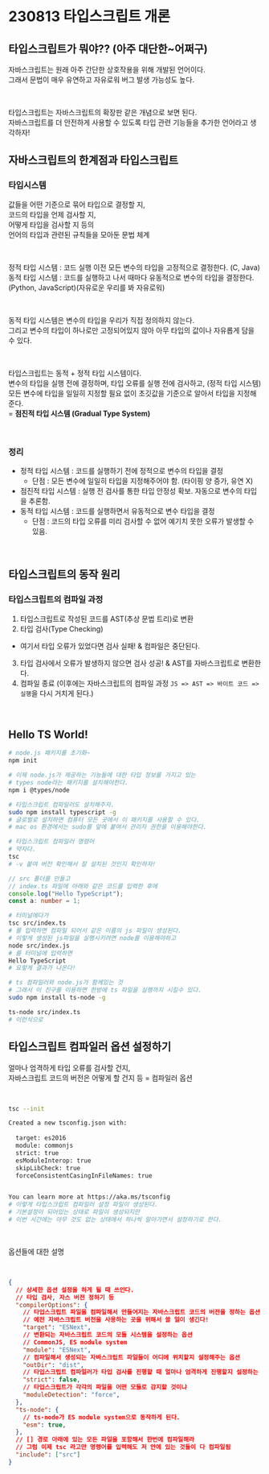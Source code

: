 # 230813 타입스크립트 개론

## 타입스크립트가 뭐야?? (아주 대단한~어쩌구)

자바스크립트는 원래 아주 간단한 상호작용을 위해 개발된 언어이다.  
그래서 문법이 매우 유연하고 자유로워 버그 발생 가능성도 높다.   

<br>

타입스크립트는 자바스크립트의 확장판 같은 개념으로 보면 된다.   
자바스크립트를 더 안전하게 사용할 수 있도록 타입 관련 기능들을 추가한 언어라고 생각하자!

## 자바스크립트의 한계점과 타입스크립트

### 타입시스템

값들을 어떤 기준으로 묶어 타입으로 결정할 지,   
코드의 타입을 언제 검사할 지,   
어떻게 타입을 검사할 지 등의   
언어의 타입과 관련된 규칙들을 모아둔 문법 체계   

<br>

정적 타입 시스템 : 코드 실행 이전 모든 변수의 타입을 고정적으로 결정한다. (C, Java)      
동적 타입 시스템 : 코드를 실행하고 나서 때마다 유동적으로 변수의 타입을 결정한다.  
(Python, JavaScript)(자유로운 우리를 봐 자유로워)   
 
<br>

동적 타입 시스템은 변수의 타입을 우리가 직접 정의하지 않는다.  
그리고 변수의 타입이 하나로만 고정되어있지 않아 아무 타입의 값이나 자유롭게 담을 수 있다.   

<br>

타입스크립트는 동적 + 정적 타입 시스템이다.   
변수의 타입을 실행 전에 결정하며, 타입 오류를 실행 전에 검사하고, (정적 타입 시스템)   
모든 변수에 타입을 일일히 지정할 필요 없이 초깃값을 기준으로 알아서 타입을 지정해준다.  
= **점진적 타입 시스템 (Gradual Type System)**    

<br>

###  정리

* 정적 타입 시스템 : 코드를 실행하기 전에 정적으로 변수의 타입을 결정
  * 단점 : 모든 변수에 일일히 타입을 지정해주어야 함. (타이핑 양 증가, 유연 X)
* 점진적 타입 시스템 : 실행 전 검사를 통한 타입 안정성 확보. 자동으로 변수의 타입을 추론함.
* 동적 타입 시스템 : 코드를 실행하면서 유동적으로 변수 타입을 결정
  * 단점 : 코드의 타입 오류를 미리 검사할 수 없어 예기치 못한 오류가 발생할 수 있음.

<br>

## 타입스크립트의 동작 원리

### 타입스크립트의 컴파일 과정

1. 타입스크립트로 작성된 코드를 AST(추상 문법 트리)로 변환
2. 타입 검사(Type Checking)
  - 여기서 타입 오류가 있었다면 검사 실패! & 컴파일은 중단된다.
3. 타입 검사에서 오류가 발생하지 않으면 검사 성공! & AST를 자바스크립트로 변환한다.
4. 컴파일 종료 (이후에는 자바스크립트의 컴파일 과정 `JS => AST => 바이트 코드 => 실행`을 다시 거치게 된다.)

<br>

## Hello TS World!

```bash
# node.js 패키지를 초기화~
npm init

# 이제 node.js가 제공하는 기능들에 대한 타입 정보를 가지고 있는
# types node라는 패키지를 설치해야한다.
npm i @types/node

# 타입스크립트 컴파일러도 설치해주자.
sudo npm install typescript -g
# 글로벌로 설치하면 컴퓨터 모든 곳에서 이 패키지를 사용할 수 있다.
# mac os 환경에서는 sudo를 앞에 붙여서 관리자 권한을 이용해야한다.

# 타입스크립트 컴파일러 명령어
# 약자다.
tsc
# -v 붙여 버전 확인해서 잘 설치된 것인지 확인하자!
```

```ts
// src 폴더를 만들고
// index.ts 파일에 아래와 같은 코드를 입력한 후에
console.log("Hello TypeScript");
const a: number = 1;
```

```bash
# 터미널에다가
tsc src/index.ts
# 를 입력하면 컴파일 되어서 같은 이름의 js 파일이 생성된다.
# 이렇게 생성된 js파일을 실행시키려면 node를 이용해야하고
node src/index.js
# 를 터미널에 입력하면
Hello TypeScript
# 요렇게 결과가 나온다!
```

```bash
# ts 컴파일러와 node.js가 함께있는 것
# 그래서 이 친구를 이용하면 한방에 ts 파일을 실행까지 시킬수 있다.
sudo npm install ts-node -g

ts-node src/index.ts
# 이런식으로
```

## 타입스크립트 컴파일러 옵션 설정하기

얼마나 엄격하게 타입 오류를 검사할 건지,   
자바스크립트 코드의 버전은 어떻게 할 건지 등 = 컴파일러 옵션   

<br>

```bash
tsc --init

Created a new tsconfig.json with:                                                       
                                                                                     TS 
  target: es2016
  module: commonjs
  strict: true
  esModuleInterop: true
  skipLibCheck: true
  forceConsistentCasingInFileNames: true


You can learn more at https://aka.ms/tsconfig
# 이렇게 타입스크립트 컴파일러 설정 파일이 생성된다.
# 기본설정이 되어있는 상태로 파일이 생성되지만
# 이번 시간에는 아무 것도 없는 상태에서 하나씩 알아가면서 설정하기로 한다.
```

<br>

옵션들에 대한 설명

<br>

```json
{
  // 상세한 옵션 설정을 하게 될 때 쓰인다.
  // 타입 검사, 자스 버전 정하기 등
  "compilerOptions": {
    // 타입스크립트 파일을 컴파일해서 만들어지는 자바스크립트 코드의 버전을 정하는 옵션
    // 예전 자바스크립트 버전을 사용하는 곳을 위해서 쓸 일이 생긴다!
    "target": "ESNext",
    // 변환되는 자바스크립트 코드의 모듈 시스템을 설정하는 옵션
    // CommonJS, ES module system
    "module": "ESNext",
    // 컴파일해서 생성되는 자바스크립트 파일들이 어디에 위치할지 설정해주는 옵션
    "outDir": "dist",
    // 타입스크립트 컴파일러가 타입 검사를 진행할 때 얼마나 엄격하게 진행할지 설정하는 옵션
    "strict": false,
    // 타입스크립트가 각각의 파일을 어떤 모듈로 감지할 것이냐
    "moduleDetection": "force",
  },
  "ts-node": {
    // ts-node가 ES module system으로 동작하게 된다.
    "esm": true,
  },
  // [] 경로 아래에 있는 모든 파일을 포함해서 한번에 컴파일해라
  // 그럼 이제 tsc 라고만 명령어를 입력해도 저 안에 있는 것들이 다 컴파일됨
  "include": ["src"]
}
```